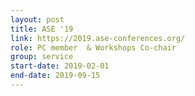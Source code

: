 ```yaml
---
layout: post
title: ASE '19
link: https://2019.ase-conferences.org/
role: PC member  & Workshops Co-chair
group: service
start-date: 2019-02-01
end-date: 2019-09-15
---
```

